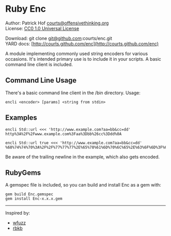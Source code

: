 Ruby Enc
========

Author:      Patrick Hof <courts@offensivethinking.org>  
License:     [CC0 1.0 Universal License](http://creativecommons.org/publicdomain/zero/1.0/legalcode)

Download:    git clone git@github.com:courts/enc.git  
YARD docs:   [http://courts.github.com/enc](http://courts.github.com/enc)

A module implementing commonly used string encoders for various occasions. It's
intended primary use is to include it in your scripts. A basic command line
client is included.

Command Line Usage
------------------

There's a basic command line client in the /bin directory. Usage:

    encli <encoder> [params] <string from stdin>

Examples
--------
    encli Std::url <<< 'http://www.example.com?aa=bb&cc=dd'
    http%3A%2F%2Fwww.example.com%3Faa%3Dbb%26cc%3Ddd%0A

    encli Std::url true <<< 'http://www.example.com?aa=bb&cc=dd'
    %68%74%74%70%3A%2F%2F%77%77%77%2E%65%78%61%6D%70%6C%65%2E%63%6F%6D%3F%61%61%3D%62%62%26%63%63%3D%64%64%0A

Be aware of the trailing newline in the example, which also gets encoded.

RubyGems
--------

A gemspec file is included, so you can build and install Enc as a gem with:

    gem build Enc.gemspec
    gem install Enc-x.x.x.gem

---

Inspired by:

*   [wfuzz][1]
*   [rbkb][2]

[1]: http://www.edge-security.com/wfuzz.php
[2]: http://github.com/emonti/rbkb

